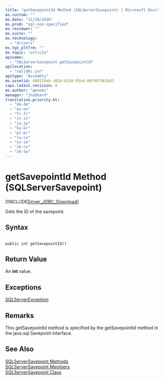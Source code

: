 ```yaml
---
title: "getSavepointId Method (SQLServerSavepoint) | Microsoft Docs"
ms.custom: ""
ms.date: "11/10/2016"
ms.prod: "sql-non-specified"
ms.reviewer: ""
ms.suite: ""
ms.technology: 
  - "drivers"
ms.tgt_pltfrm: ""
ms.topic: "article"
apiname: 
  - "SQLServerSavepoint.getSavepointId"
apilocation: 
  - "sqljdbc.jar"
apitype: "Assembly"
ms.assetid: 48037dab-165d-4310-93ad-86f9d7963b41
caps.latest.revision: 6
ms.author: "genemi"
manager: "jhubbard"
translation.priority.ht: 
  - "de-de"
  - "es-es"
  - "fr-fr"
  - "it-it"
  - "ja-jp"
  - "ko-kr"
  - "pt-br"
  - "ru-ru"
  - "sv-se"
  - "zh-cn"
  - "zh-tw"
---
```

# getSavepointId Method (SQLServerSavepoint)
[!INCLUDE[Driver_JDBC_Download](../../../connect/jdbc/includes)]

  Gets the ID of the savepoint.  
  
## Syntax  
  
```  
  
public int getSavepointId()  
```  
  
## Return Value  
 An **int** value.  
  
## Exceptions  
 [SQLServerException](../../../connect/jdbc/reference/sqlserverexception-class.md)  
  
## Remarks  
 This getSavepointId method is specified by the getSavepointId method in the java.sql.Savepoint interface.  
  
## See Also  
 [SQLServerSavepoint Methods](../../../connect/jdbc/reference/sqlserversavepoint-methods.md)   
 [SQLServerSavepoint Members](../../../connect/jdbc/reference/sqlserversavepoint-members.md)   
 [SQLServerSavepoint Class](../../../connect/jdbc/reference/sqlserversavepoint-class.md)  
  
  